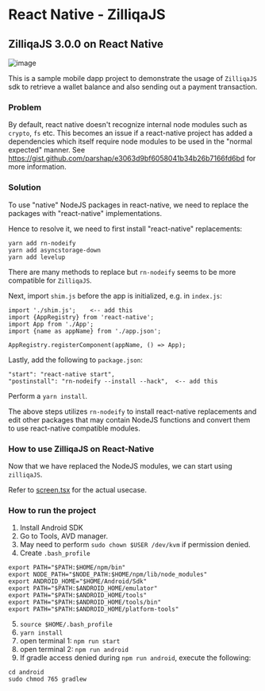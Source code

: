 # React Native - ZilliqaJS

## ZilliqaJS 3.0.0 on React Native

![image](https://user-images.githubusercontent.com/6906654/127317857-38f19260-ec5e-4f7c-81b5-8a154afde082.png)

This is a sample mobile dapp project to demonstrate the usage of `ZilliqaJS` sdk to retrieve a wallet balance and also sending out a payment transaction.

### Problem
By default, react native doesn't recognize internal node modules such as `crypto`, `fs` etc. This becomes an issue if a react-native project has added a dependencies which itself require node modules to be used in the "normal expected" manner. See https://gist.github.com/parshap/e3063d9bf6058041b34b26b7166fd6bd for more information.

### Solution
To use "native" NodeJS packages in react-native, we need to replace the packages with "react-native" implementations.


Hence to resolve it, we need to first install "react-native" replacements:
```
yarn add rn-nodeify
yarn add asyncstorage-down
yarn add levelup
```
There are many methods to replace but `rn-nodeify` seems to be more compatible for `ZilliqaJS`.

Next, import `shim.js`  before the app is initialized, e.g. in `index.js`:
```
import './shim.js';    <-- add this
import {AppRegistry} from 'react-native';
import App from './App';
import {name as appName} from './app.json';

AppRegistry.registerComponent(appName, () => App);
```

Lastly, add the following to `package.json`:
```
"start": "react-native start",
"postinstall": "rn-nodeify --install --hack",  <-- add this
```

Perform a `yarn install`.

The above steps utilizes `rn-nodeify` to install react-native replacements and edit other packages that may contain NodeJS functions and convert them to use react-native compatible modules.

### How to use ZilliqaJS on React-Native
Now that we have replaced the NodeJS modules, we can start using `zilliqaJS`.

Refer to [screen.tsx](src/components/screen.tsx) for the actual usecase.

### How to run the project
1. Install Android SDK
2. Go to Tools, AVD manager.
3. May need to perform `sudo chown $USER /dev/kvm` if permission denied.
4. Create `.bash_profile`
```
export PATH="$PATH:$HOME/npm/bin"
export NODE_PATH="$NODE_PATH:$HOME/npm/lib/node_modules"
export ANDROID_HOME="$HOME/Android/Sdk"
export PATH="$PATH:$ANDROID_HOME/emulator"
export PATH="$PATH:$ANDROID_HOME/tools"
export PATH="$PATH:$ANDROID_HOME/tools/bin"
export PATH="$PATH:$ANDROID_HOME/platform-tools"
```
5. `source $HOME/.bash_profile`
6. `yarn install`
7. open terminal 1: `npm run start`
8. open terminal 2: `npm run android`
9. If gradle access denied during `npm run android`, execute the following:
```
cd android
sudo chmod 765 gradlew
```
